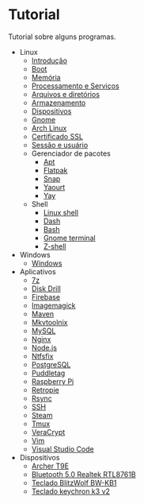 # Tutorial

Tutorial sobre alguns programas.

- Linux
    - [Introdução](docs/linux/introducao.md)
    - [Boot](docs/linux/boot.md)
    - [Memória](docs/linux/memoria.md)
    - [Processamento e Serviços](docs/linux/processamento-e-servicos.md)
    - [Arquivos e diretórios](docs/linux/arquivos-e-diretorios.md)
    - [Armazenamento](docs/linux/armazenamento.md)
    - [Dispositivos](docs/linux/dispositivos.md)
    - [Gnome](docs/linux/gnome.md)
    - [Arch Linux](docs/linux/arch-linux.md)
    - [Certificado SSL](docs/linux/certificado-ssl.md)
    - [Sessão e usuário](docs/linux/sessao-e-usuario.md)
    - Gerenciador de pacotes
        - [Apt](docs/linux/gerenciador-pacotes/apt.md)
        - [Flatpak](docs/linux/gerenciador-pacotes/flatpak.md)
        - [Snap](docs/linux/gerenciador-pacotes/snap.md)
        - [Yaourt](docs/linux/gerenciador-pacotes/yaourt.md)
        - [Yay](docs/linux/gerenciador-pacotes/yay.md)
    - Shell
        - [Linux shell](docs/linux/shell/linux-shell.md)
        - [Dash](docs/linux/shell/dash.md)
        - [Bash](docs/linux/shell/bash.md)
        - [Gnome terminal](docs/linux/shell/gnome-terminal.md)
        - [Z-shell](docs/linux/shell/zsh.md)
- Windows
    - [Windows](docs/windows/windows.md)
- Aplicativos
    - [7z](docs/7z.md)
    - [Disk Drill](docs/disk-drill.md)
    - [Firebase](docs/firebase.md)
    - [Imagemagick](docs/imagemagick.md)
    - [Maven](docs/maven.md)
    - [Mkvtoolnix](docs/mkvtoolnix.md)
    - [MySQL](docs/mysql.md)
    - [Nginx](docs/nginx.md)
    - [Node.js](docs/nodejs.md)
    - [Ntfsfix](docs/ntfsfix.md)
    - [PostgreSQL](docs/postgresql.md)
    - [Puddletag](docs/puddletag.md)
    - [Raspberry Pi](docs/raspberry.md)
    - [Retropie](docs/retropie.md)
    - [Rsync](docs/rsync.md)
    - [SSH](docs/ssh.md)
    - [Steam](docs/steam.md)
    - [Tmux](docs/tmux.md)
    - [VeraCrypt](docs/veracrypt.md)
    - [Vim](docs/vim.md)
    - [Visual Studio Code](docs/visual-studio-code.md)
- Dispositivos
    - [Archer T9E](docs/dispositivos/archer-t9e.md)
    - [Bluetooth 5.0 Realtek RTL8761B](docs/dispositivos/bluetooth-realtek-rtl8761b.md)
    - [Teclado BlitzWolf BW-KB1](docs/dispositivos/teclado-blitz-wolf-bw-kb1.md)
    - [Teclado keychron k3 v2](docs/dispositivos/teclado-keychron-k3-v2.md)
